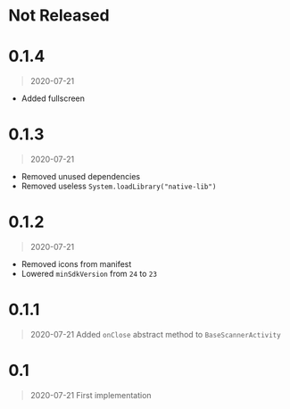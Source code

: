 # Not Released

# 0.1.4
> 2020-07-21
- Added fullscreen

# 0.1.3
> 2020-07-21
- Removed unused dependencies
- Removed useless `System.loadLibrary("native-lib")`

# 0.1.2
> 2020-07-21
- Removed icons from manifest
- Lowered `minSdkVersion` from `24` to `23`

# 0.1.1
> 2020-07-21
Added `onClose` abstract method to  `BaseScannerActivity`

# 0.1
> 2020-07-21
First implementation